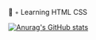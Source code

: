 🧠 ◦ Learning
HTML
CSS


[![Anurag's GitHub stats](https://github-readme-stats.vercel.app/api?embellishment)](https://github.com/anuraghazra/github-readme-stats)

